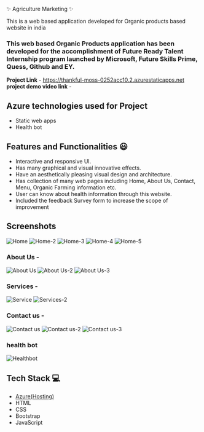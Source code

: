 ✨  Agriculture Marketing ✨

This is a web based application developed for Organic products based website in india

### This web based Organic Products application has been developed for the accomplishment of Future Ready Talent Internship program launched by Microsoft, Future Skills Prime, Quess, Github and EY.


**Project Link** - https://thankful-moss-0252acc10.2.azurestaticapps.net
**project demo video link** - 

## Azure technologies used for Project

- Static web apps
- Health bot

## Features and Functionalities 😃

- Interactive and responsive UI.
- Has many graphical and visual innovative effects.
- Have an aesthetically pleasing visual design and architecture.
- Has collection of many web pages including Home, About Us, Contact, Menu, Organic Farming information etc.
- User can know about health information through this website.
- Included the feedback Survey form to increase the scope of improvement 

## Screenshots


![Home](https://user-images.githubusercontent.com/118106595/204133446-458e7222-be30-45d3-a44d-176cd019e201.JPG)
![Home-2](https://user-images.githubusercontent.com/118106595/204133496-527c48b8-f480-4809-9ce3-e0bd71722445.JPG)
![Home-3](https://user-images.githubusercontent.com/118106595/204133534-b2894271-6fd2-4c11-93ae-7814bfc46b06.JPG)
![Home-4](https://user-images.githubusercontent.com/118106595/204133581-19e0c0b5-943c-488b-a52d-0164de25829c.JPG)
![Home-5](https://user-images.githubusercontent.com/118106595/204133593-0c6d4389-103b-4fc5-a1be-508750687bc1.JPG)


### About Us -
![About Us](https://user-images.githubusercontent.com/118106595/204133599-4f1c00e2-7f94-486a-a7b3-2633b37edc32.JPG)
![About Us-2](https://user-images.githubusercontent.com/118106595/204133615-a9144ec9-5737-4cbf-9852-a3667235b073.JPG)
![About Us-3](https://user-images.githubusercontent.com/118106595/204133625-0191d503-23e3-42dc-9bd8-128a193037e6.JPG)

### Services -
![Service](https://user-images.githubusercontent.com/118106595/204133665-3775768c-3ba0-479d-ab73-effd4270be94.JPG)
![Services-2](https://user-images.githubusercontent.com/118106595/204133675-c2469d0a-be23-409b-8854-fec367ead06a.JPG)


### Contact us -
![Contact us](https://user-images.githubusercontent.com/118106595/204133639-83d41e2a-ee65-413d-baf5-b04905349380.JPG)
![Contact us-2](https://user-images.githubusercontent.com/118106595/204133647-3b6edd88-98c0-4006-af01-826a2119b54f.JPG)
![Contact us-3](https://user-images.githubusercontent.com/118106595/204133651-f8b50294-63d9-4c27-bb5b-22a3f9c744f7.JPG)

### health bot

![Healthbot](https://user-images.githubusercontent.com/118106595/204133709-33b7b7e5-9f25-4141-9d4d-f10c96575c88.JPG)



## Tech Stack 💻

- [Azure(Hosting)](https://azure.microsoft.com/en-in/features/azure-portal/)
- HTML
- CSS
- Bootstrap
- JavaScript
